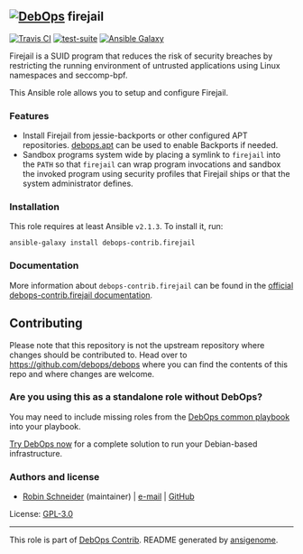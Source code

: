 ## [![DebOps](https://debops.org/images/debops-small.png)](https://debops.org) firejail

<!-- This file was generated by Ansigenome. Do not edit this file directly but
     instead have a look at the files in the ./meta/ directory. -->

[![Travis CI](https://img.shields.io/travis/debops-contrib/ansible-firejail.svg?style=flat)](https://travis-ci.org/debops-contrib/ansible-firejail)
[![test-suite](https://img.shields.io/badge/test--suite-ansible--firejail-blue.svg?style=flat)](https://github.com/debops/test-suite/tree/master/ansible-firejail/)
[![Ansible Galaxy](https://img.shields.io/badge/galaxy-debops--contrib.firejail-660198.svg?style=flat)](https://galaxy.ansible.com/debops-contrib/firejail)


Firejail is a SUID program that reduces the risk of security breaches by
restricting the running environment of untrusted applications using Linux
namespaces and seccomp-bpf.

This Ansible role allows you to setup and configure Firejail.

### Features

* Install Firejail from jessie-backports or other configured APT
  repositories. [debops.apt] can be used to enable Backports if needed.
* Sandbox programs system wide by placing a symlink to `firejail` into the
  ``PATH`` so that `firejail` can wrap program invocations and sandbox the
  invoked program using security profiles that Firejail ships or that the system
  administrator defines.

[debops.apt]: https://github.com/debops/ansible-apt

### Installation

This role requires at least Ansible `v2.1.3`. To install it, run:

```Shell
ansible-galaxy install debops-contrib.firejail
```

### Documentation

<!-- FIXME: Change to the canonical URL when it has been setup. https://github.com/debops/docs/issues/111 -->
More information about `debops-contrib.firejail` can be found in the
[official debops-contrib.firejail documentation](https://debops-contrib.readthedocs.io/en/latest/ansible/roles/ansible-firejail/docs/).

## Contributing

Please note that this repository is not the upstream repository where changes should be contributed to.
Head over to https://github.com/debops/debops where you can find the contents of this repo and where changes are welcome.



### Are you using this as a standalone role without DebOps?

You may need to include missing roles from the [DebOps common
playbook](https://github.com/debops/debops-playbooks/blob/master/playbooks/common.yml)
into your playbook.

[Try DebOps now](https://debops.org/) for a complete solution to run your Debian-based infrastructure.





### Authors and license

- [Robin Schneider](https://docs.debops.org/en/latest/debops-keyring/docs/entities.html#debops-keyring-entity-ypid) (maintainer) | [e-mail](mailto:ypid@riseup.net) | [GitHub](https://github.com/ypid)

License: [GPL-3.0](https://tldrlegal.com/license/gnu-general-public-license-v3-%28gpl-3%29)

***

This role is part of [DebOps Contrib](https://github.com/debops-contrib/debops-contrib). README generated by [ansigenome](https://github.com/nickjj/ansigenome/).
<!-- Ansigenome sources: https://github.com/ypid/ypid-ansible-common/tree/master/template_READMEs/debops-contrib -->

